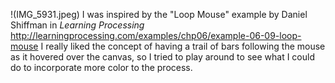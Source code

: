 !(IMG_5931.jpeg)
I was inspired by the "Loop Mouse" example by Daniel Shiffman in *Learning Processing* http://learningprocessing.com/examples/chp06/example-06-09-loop-mouse
I really liked the concept of having a trail of bars following the mouse as it hovered over the canvas, so I tried to play around to see what I could do to incorporate more color to the process. 
